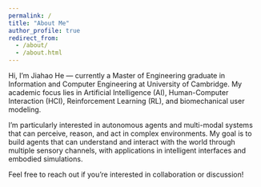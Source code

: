 ```yaml
---
permalink: /
title: "About Me"
author_profile: true
redirect_from: 
  - /about/
  - /about.html
---
```


Hi, I’m Jiahao He — currently a Master of Engineering graduate in Information and Computer Engineering at University of Cambridge. My academic focus lies in Artificial Intelligence (AI), Human-Computer Interaction (HCI), Reinforcement Learning (RL), and biomechanical user modeling.

I’m particularly interested in autonomous agents and multi-modal systems that can perceive, reason, and act in complex environments. My goal is to build agents that can understand and interact with the world through multiple sensory channels, with applications in intelligent interfaces and embodied simulations.

Feel free to reach out if you’re interested in collaboration or discussion!

